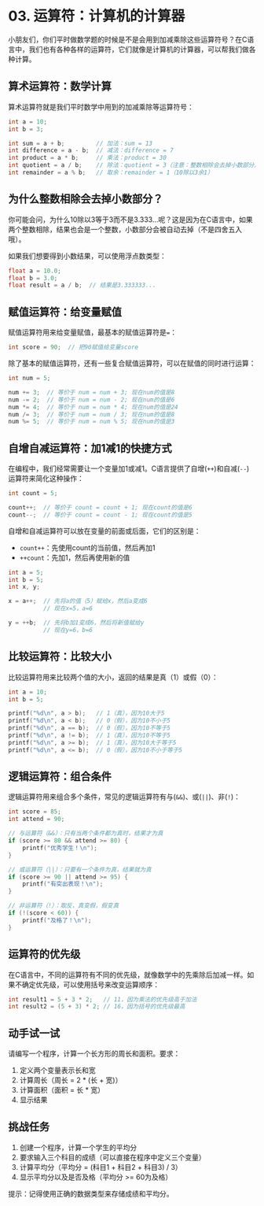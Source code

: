# 03. 运算符：计算机的计算器

小朋友们，你们平时做数学题的时候是不是会用到加减乘除这些运算符号？在C语言中，我们也有各种各样的运算符，它们就像是计算机的计算器，可以帮我们做各种计算。

## 算术运算符：数学计算

算术运算符就是我们平时数学中用到的加减乘除等运算符号：

```c
int a = 10;
int b = 3;

int sum = a + b;         // 加法：sum = 13
int difference = a - b;  // 减法：difference = 7
int product = a * b;     // 乘法：product = 30
int quotient = a / b;    // 除法：quotient = 3（注意：整数相除会去掉小数部分）
int remainder = a % b;   // 取余：remainder = 1（10除以3余1）
```

## 为什么整数相除会去掉小数部分？

你可能会问，为什么10除以3等于3而不是3.333...呢？这是因为在C语言中，如果两个整数相除，结果也会是一个整数，小数部分会被自动去掉（不是四舍五入哦）。

如果我们想要得到小数结果，可以使用浮点数类型：

```c
float a = 10.0;
float b = 3.0;
float result = a / b;  // 结果是3.333333...
```

## 赋值运算符：给变量赋值

赋值运算符用来给变量赋值，最基本的赋值运算符是`=`：

```c
int score = 90;  // 把90赋值给变量score
```

除了基本的赋值运算符，还有一些复合赋值运算符，可以在赋值的同时进行运算：

```c
int num = 5;

num += 3;  // 等价于 num = num + 3; 现在num的值是8
num -= 2;  // 等价于 num = num - 2; 现在num的值是6
num *= 4;  // 等价于 num = num * 4; 现在num的值是24
num /= 3;  // 等价于 num = num / 3; 现在num的值是8
num %= 5;  // 等价于 num = num % 5; 现在num的值是3
```

## 自增自减运算符：加1减1的快捷方式

在编程中，我们经常需要让一个变量加1或减1。C语言提供了自增(`++`)和自减(`--`)运算符来简化这种操作：

```c
int count = 5;

count++;  // 等价于 count = count + 1; 现在count的值是6
count--;  // 等价于 count = count - 1; 现在count的值是5
```

自增和自减运算符可以放在变量的前面或后面，它们的区别是：
- `count++`：先使用count的当前值，然后再加1
- `++count`：先加1，然后再使用新的值

```c
int a = 5;
int b = 5;
int x, y;

x = a++;  // 先将a的值（5）赋给x，然后a变成6
          // 现在x=5，a=6

y = ++b;  // 先将b加1变成6，然后将新值赋给y
          // 现在y=6，b=6
```

## 比较运算符：比较大小

比较运算符用来比较两个值的大小，返回的结果是真（1）或假（0）：

```c
int a = 10;
int b = 5;

printf("%d\n", a > b);   // 1（真），因为10大于5
printf("%d\n", a < b);   // 0（假），因为10不小于5
printf("%d\n", a == b);  // 0（假），因为10不等于5
printf("%d\n", a != b);  // 1（真），因为10不等于5
printf("%d\n", a >= b);  // 1（真），因为10大于等于5
printf("%d\n", a <= b);  // 0（假），因为10不小于等于5
```

## 逻辑运算符：组合条件

逻辑运算符用来组合多个条件，常见的逻辑运算符有与(`&&`)、或(`||`)、非(`!`)：

```c
int score = 85;
int attend = 90;

// 与运算符（&&）：只有当两个条件都为真时，结果才为真
if (score >= 80 && attend >= 80) {
    printf("优秀学生！\n");
}

// 或运算符（||）：只要有一个条件为真，结果就为真
if (score >= 90 || attend >= 95) {
    printf("有突出表现！\n");
}

// 非运算符（!）：取反，真变假，假变真
if (!(score < 60)) {
    printf("及格了！\n");
}
```

## 运算符的优先级

在C语言中，不同的运算符有不同的优先级，就像数学中的先乘除后加减一样。如果不确定优先级，可以使用括号来改变运算顺序：

```c
int result1 = 5 + 3 * 2;   // 11，因为乘法的优先级高于加法
int result2 = (5 + 3) * 2; // 16，因为括号的优先级最高
```

## 动手试一试

请编写一个程序，计算一个长方形的周长和面积。要求：

1. 定义两个变量表示长和宽
2. 计算周长（周长 = 2 * (长 + 宽)）
3. 计算面积（面积 = 长 * 宽）
4. 显示结果

## 挑战任务

1. 创建一个程序，计算一个学生的平均分
2. 要求输入三个科目的成绩（可以直接在程序中定义三个变量）
3. 计算平均分（平均分 = (科目1 + 科目2 + 科目3) / 3）
4. 显示平均分以及是否及格（平均分 >= 60为及格）

提示：记得使用正确的数据类型来存储成绩和平均分。
